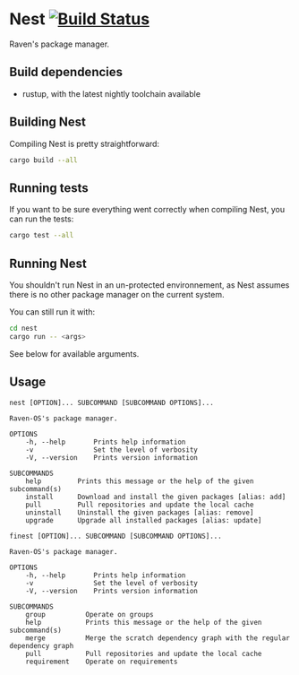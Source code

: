 # Nest [![Build Status](https://travis-ci.org/raven-os/nest.svg?branch=master)](https://travis-ci.org/raven-os/nest)

Raven's package manager.

## Build dependencies
* rustup, with the latest nightly toolchain available

## Building Nest

Compiling Nest is pretty straightforward:

```bash
cargo build --all
```

## Running tests

If you want to be sure everything went correctly when compiling Nest, you can run the tests:

```bash
cargo test --all
```

## Running Nest

You shouldn't run Nest in an un-protected environnement, as Nest assumes there is no other package manager on the current system.

You can still run it with:

```bash
cd nest
cargo run -- <args>
```

See below for available arguments.

## Usage

```
nest [OPTION]... SUBCOMMAND [SUBCOMMAND OPTIONS]...

Raven-OS's package manager.

OPTIONS
    -h, --help       Prints help information
    -v               Set the level of verbosity
    -V, --version    Prints version information

SUBCOMMANDS
    help         Prints this message or the help of the given subcommand(s)
    install      Download and install the given packages [alias: add]
    pull         Pull repositories and update the local cache
    uninstall    Uninstall the given packages [alias: remove]
    upgrade      Upgrade all installed packages [alias: update]
```

```
finest [OPTION]... SUBCOMMAND [SUBCOMMAND OPTIONS]...

Raven-OS's package manager.

OPTIONS
    -h, --help       Prints help information
    -v               Set the level of verbosity
    -V, --version    Prints version information

SUBCOMMANDS
    group          Operate on groups
    help           Prints this message or the help of the given subcommand(s)
    merge          Merge the scratch dependency graph with the regular dependency graph
    pull           Pull repositories and update the local cache
    requirement    Operate on requirements
```

